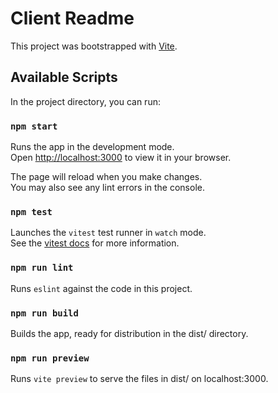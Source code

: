# Client Readme

This project was bootstrapped with [Vite](https://vitejs.dev/guide/).

## Available Scripts

In the project directory, you can run:

### `npm start`

Runs the app in the development mode.\
Open [http://localhost:3000](http://localhost:3000) to view it in your browser.

The page will reload when you make changes.\
You may also see any lint errors in the console.

### `npm test`

Launches the `vitest` test runner in `watch` mode.\
See the [vitest docs](https://vitest.dev/guide/features.html) for more information.

### `npm run lint`

Runs `eslint` against the code in this project.

### `npm run build`

Builds the app, ready for distribution in the dist/ directory.

### `npm run preview`

Runs `vite preview` to serve the files in dist/ on localhost:3000.
